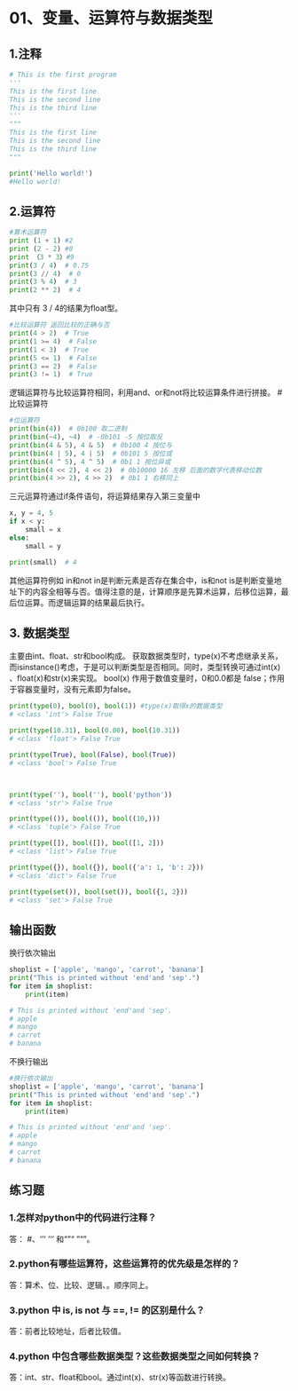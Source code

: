 # 01、变量、运算符与数据类型
## 1.注释
```python
# This is the first program
'''
This is the first line
This is the second line
This is the third line
'''
"""
This is the first line
This is the second line
This is the third line
"""

print('Hello world!')
#Hello world!
```

## 2.运算符
```python
#算术运算符
print (1 + 1) #2
print (2 - 2) #0
print （3 * 3）#9
print(3 / 4)  # 0.75
print(3 // 4)  # 0
print(3 % 4)  # 3
print(2 ** 2)  # 4
```
  其中只有 3 / 4的结果为float型。
```python
#比较运算符 返回比较的正确与否
print(4 > 2)  # True
print(1 >= 4)  # False
print(1 < 3)  # True
print(5 <= 1)  # False
print(3 == 2)  # False
print(3 != 1)  # True
```
  逻辑运算符与比较运算符相同，利用and、or和not将比较运算条件进行拼接。
#比较运算符
```python
#位运算符
print(bin(4))  # 0b100 取二进制
print(bin(~4), ~4)  # -0b101 -5 按位取反
print(bin(4 & 5), 4 & 5)  # 0b100 4 按位与
print(bin(4 | 5), 4 | 5)  # 0b101 5 按位或
print(bin(4 ^ 5), 4 ^ 5)  # 0b1 1 按位异或
print(bin(4 << 2), 4 << 2)  # 0b10000 16 左移 后面的数字代表移动位数
print(bin(4 >> 2), 4 >> 2)  # 0b1 1 右移同上
```
  三元运算符通过if条件语句，将运算结果存入第三变量中
```python
x, y = 4, 5
if x < y:
    small = x
else:
    small = y

print(small)  # 4
```
  其他运算符例如 in和not in是判断元素是否存在集合中，is和not is是判断变量地址下的内容全相等与否。值得注意的是，计算顺序是先算术运算，后移位运算，最后位运算。而逻辑运算的结果最后执行。

## 3. 数据类型
  主要由int、float、str和bool构成。
  获取数据类型时，type(x)不考虑继承关系，而isinstance()考虑，于是可以判断类型是否相同。同时，类型转换可通过int(x) 、float(x)和str(x)来实现。
  bool(x) 作用于数值变量时，0和0.0都是 false；作用于容器变量时，没有元素即为false。

```python
print(type(0), bool(0), bool(1)) #type(x)取得x的数据类型
# <class 'int'> False True

print(type(10.31), bool(0.00), bool(10.31))
# <class 'float'> False True

print(type(True), bool(False), bool(True))
# <class 'bool'> False True



print(type(''), bool(''), bool('python'))
# <class 'str'> False True

print(type(()), bool(()), bool((10,)))
# <class 'tuple'> False True

print(type([]), bool([]), bool([1, 2]))
# <class 'list'> False True

print(type({}), bool({}), bool({'a': 1, 'b': 2}))
# <class 'dict'> False True

print(type(set()), bool(set()), bool({1, 2}))
# <class 'set'> False True
```

## 输出函数
  换行依次输出
```python
shoplist = ['apple', 'mango', 'carrot', 'banana']
print("This is printed without 'end'and 'sep'.")
for item in shoplist:
    print(item)

# This is printed without 'end'and 'sep'.
# apple
# mango
# carrot
# banana
```
  不换行输出
```python
#换行依次输出
shoplist = ['apple', 'mango', 'carrot', 'banana']
print("This is printed without 'end'and 'sep'.")
for item in shoplist:
    print(item)

# This is printed without 'end'and 'sep'.
# apple
# mango
# carrot
# banana
```

## 练习题
### 1.怎样对python中的代码进行注释？
答： #、‘’‘ ’‘’ 和“”“ ”“”。
### 2.python有哪些运算符，这些运算符的优先级是怎样的？
答：算术、位、比较、逻辑、。顺序同上。
### 3.python 中 is, is not 与 ==, != 的区别是什么？
答：前者比较地址，后者比较值。
### 4.python 中包含哪些数据类型？这些数据类型之间如何转换？
答：int、str、float和bool。通过int(x)、str(x)等函数进行转换。